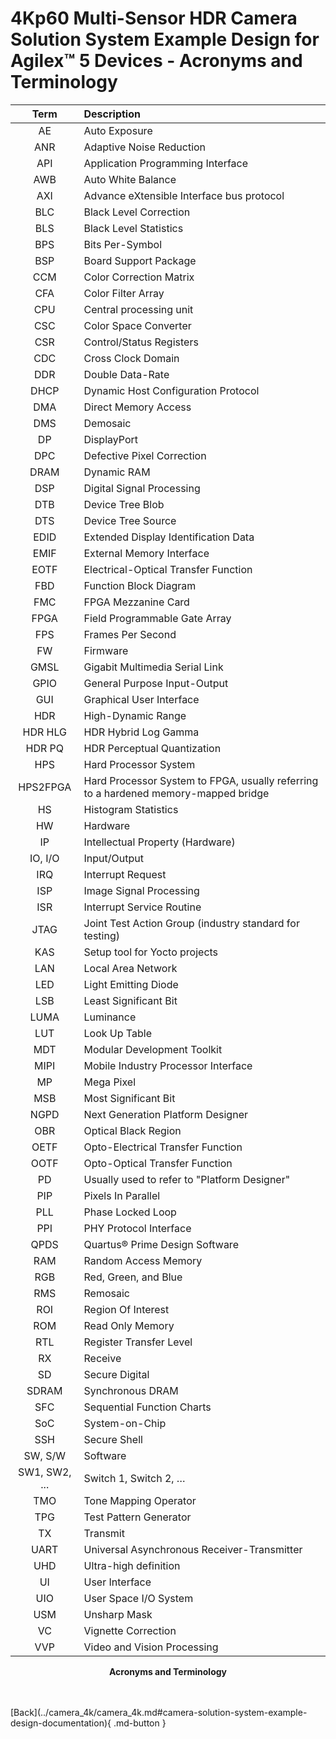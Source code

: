 # 4Kp60 Multi-Sensor HDR Camera Solution System Example Design for Agilex™ 5 Devices - Acronyms and Terminology

<center markdown="1">

| **Term**  | **Description**                                           |
| :------:  | :-------------------------------------------------------- |
| AE        | Auto Exposure                                             |
| ANR       | Adaptive Noise Reduction                                  |
| API       | Application Programming Interface                         |
| AWB       | Auto White Balance                                        |
| AXI       | Advance eXtensible Interface bus protocol                 |
| BLC       | Black Level Correction                                    |
| BLS       | Black Level Statistics                                    |
| BPS       | Bits Per-Symbol                                           |
| BSP       | Board Support Package                                     |
| CCM       | Color Correction Matrix                                   |
| CFA       | Color Filter Array                                        |
| CPU       | Central processing unit                                   |
| CSC       | Color Space Converter                                     |
| CSR       | Control/Status Registers                                  |
| CDC       | Cross Clock Domain                                        |
| DDR       | Double Data-Rate                                          |
| DHCP      | Dynamic Host Configuration Protocol                       |
| DMA       | Direct Memory Access                                      |
| DMS       | Demosaic                                                  |
| DP        | DisplayPort                                               |
| DPC       | Defective Pixel Correction                                |
| DRAM      | Dynamic RAM                                               |
| DSP       | Digital Signal Processing                                 |
| DTB       | Device Tree Blob                                          |
| DTS       | Device Tree Source                                        |
| EDID      | Extended Display Identification Data                      |
| EMIF      | External Memory Interface                                 |
| EOTF      | Electrical-Optical Transfer Function                      |
| FBD       | Function Block Diagram                                    |
| FMC       | FPGA Mezzanine Card                                       |
| FPGA      | Field Programmable Gate Array                             |
| FPS       | Frames Per Second                                         |
| FW        | Firmware                                                  |
| GMSL      | Gigabit Multimedia Serial Link                            |
| GPIO      | General Purpose Input-Output                              |
| GUI       | Graphical User Interface                                  |
| HDR       | High-Dynamic Range                                        |
| HDR HLG   | HDR Hybrid Log Gamma                                      |
| HDR PQ    | HDR Perceptual Quantization                               |
| HPS       | Hard Processor System                                     |
| HPS2FPGA  | Hard Processor System to FPGA, usually referring to a hardened memory-mapped bridge |
| HS        | Histogram Statistics                                      |
| HW        | Hardware                                                  |
| IP        | Intellectual Property (Hardware)                          |
| IO, I/O   | Input/Output                                              |
| IRQ       | Interrupt Request                                         |
| ISP       | Image Signal Processing                                   |
| ISR       | Interrupt Service Routine                                 |
| JTAG      | Joint Test Action Group (industry standard for testing)   |
| KAS       | Setup tool for Yocto projects                             |
| LAN       | Local Area Network                                        |
| LED       | Light Emitting Diode                                      |
| LSB       | Least Significant Bit                                     |
| LUMA      | Luminance                                                 |
| LUT       | Look Up Table                                             |
| MDT       | Modular Development Toolkit                               |
| MIPI      | Mobile Industry Processor Interface                       |
| MP        | Mega Pixel                                                |
| MSB       | Most Significant Bit                                      |
| NGPD      | Next Generation Platform Designer                         |
| OBR       | Optical Black Region                                      |
| OETF      | Opto-Electrical Transfer Function                         |
| OOTF      | Opto-Optical Transfer Function                            |
| PD        | Usually used to refer to "Platform Designer"              |
| PIP       | Pixels In Parallel                                        |
| PLL       | Phase Locked Loop                                         |
| PPI       | PHY Protocol Interface                                    |
| QPDS      | Quartus® Prime Design Software                            |
| RAM       | Random Access Memory                                      |
| RGB       | Red, Green, and Blue                                      |
| RMS       | Remosaic                                                  |
| ROI       | Region Of Interest                                        |
| ROM       | Read Only Memory                                          |
| RTL       | Register Transfer Level                                   |
| RX        | Receive                                                   |
| SD        | Secure Digital                                            |
| SDRAM     | Synchronous DRAM                                          |
| SFC       | Sequential Function Charts                                |
| SoC       | System-on-Chip                                            |
| SSH       | Secure Shell                                              |
| SW, S/W   | Software                                                  |
| SW1, SW2, ... | Switch 1, Switch 2, …                                 |
| TMO       | Tone Mapping Operator                                     |
| TPG       | Test Pattern Generator                                    |
| TX        | Transmit                                                  |
| UART      | Universal Asynchronous Receiver-Transmitter               |
| UHD       | Ultra-high definition                                     |
| UI        | User Interface                                            |
| UIO       | User Space I/O System                                     |
| USM       | Unsharp Mask                                              |
| VC        | Vignette Correction                                       |
| VVP       | Video and Vision Processing                               |

**Acronyms and Terminology**

</center>


<br>

<br>
[Back](../camera_4k/camera_4k.md#camera-solution-system-example-design-documentation){ .md-button }
<br>
